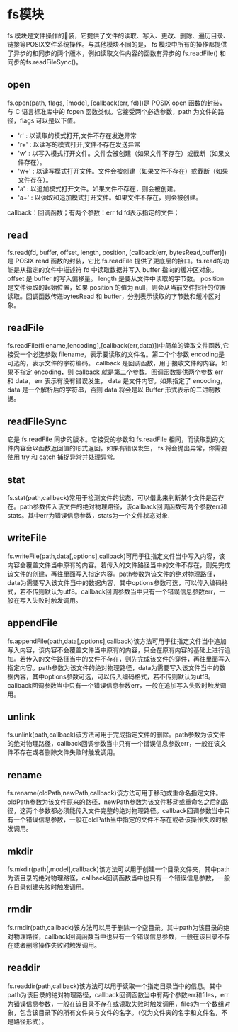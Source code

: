 
# fs模块

fs 模块是文件操作的࠯装，它提供了文件的读取、写入、更改、删除、遍历目录、链接等POSIX文件系统操作。与其他模块不同的是， fs 模块中所有的操作都提供了异步的和同步的两个版本，例如读取文件内容的函数有异步的 fs.readFile() 和同步的fs.readFileSync()。

## open

fs.open(path, flags, [mode], [callback(err, fd)])是 POSIX open 函数的封装，与 C 语言标准库中的 fopen 函数类似。它接受两个必选参数，path 为文件的路径，flags 可以是以下值。

* 'r' : 以读取的模式打开,文件不存在发送异常
* 'r+' : 以读写的模式打开,文件不存在发送异常
* 'w' : 以写入模式打开文件。文件会被创建（如果文件不存在）或截断（如果文件存在）。
* 'w+' : 以读写模式打开文件。文件会被创建（如果文件不存在）或截断（如果文件存在）。
* 'a' : 以追加模式打开文件。如果文件不存在，则会被创建。
* 'a+' : 以读取和追加模式打开文件。如果文件不存在，则会被创建。

 callback：回调函数；有两个参数：err fd  fd表示指定的文件；

## read

fs.read(fd, buffer, offset, length, position, [callback(err, bytesRead,buffer)])是 POSIX read 函数的封装，它比 fs.readFile 提供了更底层的接口。fs.read的功能是从指定的文件中描述符 fd 中读取数据并写入 buffer 指向的缓冲区对象。 offset 是 buffer 的写入偏移量。 length 是要从文件中读取的字节数。 position 是文件读取的起始位置，如果 position 的值为 null，则会从当前文件指针的位置读取。回调函数传递bytesRead 和 buffer，分别表示读取的字节数和缓冲区对象。

## readFile

fs.readFile(filename,[encoding],[callback(err,data)])中简单的读取文件函数,它接受一个必选参数 filename，表示要读取的文件名。第二个个参数 encoding是可选的，表示文件的字符编码。 callback 是回调函数，用于接收文件的内容。如果不指定 encoding，则 callback 就是第二个参数。回调函数提供两个参数 err 和 data，err 表示有没有错误发生， data 是文件内容。如果指定了 encoding， data 是一个解析后的字符串，否则 data 将会是以 Buffer 形式表示的二进制数据。

## readFileSync

它是 fs.readFile 同步的版本。它接受的参数和 fs.readFile 相同，而读取到的文件内容会以函数返回值的形式返回。如果有错误发生， fs 将会抛出异常，你需要使用 try 和 catch 捕捉异常并处理异常。

## stat

fs.stat(path,callback)常用于检测文件的状态，可以借此来判断某个文件是否存在。path参数传入该文件的绝对物理路径，该callback回调函数有两个参数err和stats。其中err为错误信息参数，stats为一个文件状态对象.

## writeFile

fs.writeFile(path,data[,options],callback)可用于往指定文件当中写入内容，该内容会覆盖文件当中原有的内容。若传入的文件路径当中的文件不存在，则先完成该文件的创建，再往里面写入指定内容。path参数为该文件的绝对物理路径，data为需要写入该文件当中的数据内容，其中options参数可选，可以传入编码格式，若不传则默认为utf8。callback回调参数当中只有一个错误信息参数err，一般在写入失败时触发调用。

## appendFile

fs.appendFile(path,data[,options],callback)该方法可用于往指定文件当中追加写入内容，该内容不会覆盖文件当中原有的内容，只会在原有内容的基础上进行追加。若传入的文件路径当中的文件不存在，则先完成该文件的穿件，再往里面写入指定内容。path参数为该文件的绝对物理路径，data为需要写入该文件当中的数据内容，其中options参数可选，可以传入编码格式，若不传则默认为utf8。callback回调参数当中只有一个错误信息参数err，一般在追加写入失败时触发调用。

## unlink

fs.unlink(path,callback)该方法可用于完成指定文件的删除。path参数为该文件的绝对物理路径，callback回调参数当中只有一个错误信息参数err，一般在该文件不存在或者删除文件失败时触发调用。

## rename

fs.rename(oldPath,newPath,callback)该方法可用于移动或重命名指定文件。oldPath参数为该文件原来的路径，newPath参数为该文件移动或重命名之后的路径，这两个参数都必须能传入文件完整的绝对物理路径。callback回调参数当中只有一个错误信息参数，一般在oldPath当中指定的文件不存在或者该操作失败时触发调用。

## mkdir

fs.mkdir(path[,model],callback)该方法可以用于创建一个目录文件夹，其中path为该目录的绝对物理路径，callback回调函数当中也只有一个错误信息参数，一般在目录创建失败时触发调用。

## rmdir

fs.rmdir(path,callback)该方法可以用于删除一个空目录。其中path为该目录的绝对物理路径，callback回调函数当中也只有一个错误信息参数，一般在该目录不存在或者删除操作失败时触发调用。

## readdir

fs.readdir(path,callback)该方法可以用于读取一个指定目录当中的信息。其中path为该目录的绝对物理路径，callback回调函数当中有两个参数err和files，err为错误信息参数，一般在该目录不存在或读取失败时触发调用，files为一个数组对象，包含该目录下的所有文件夹与文件的名字。（仅为文件夹的名字和文件名，不是路径形式）。